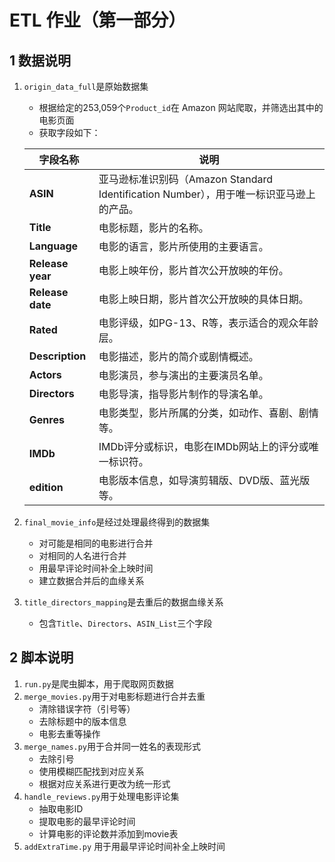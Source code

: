 # ETL 作业（第一部分）

## 1 数据说明

1. `origin_data_full`是原始数据集
   - 根据给定的253,059个`Product_id`在 Amazon 网站爬取，并筛选出其中的电影页面
   - 获取字段如下：

    | 字段名称     | 说明                                                        |
    |--------------|-------------------------------------------------------------|
    | **ASIN**     | 亚马逊标准识别码（Amazon Standard Identification Number），用于唯一标识亚马逊上的产品。 |
    | **Title**    | 电影标题，影片的名称。                                       |
    | **Language** | 电影的语言，影片所使用的主要语言。                         |
    | **Release year** | 电影上映年份，影片首次公开放映的年份。                       |
    | **Release date** | 电影上映日期，影片首次公开放映的具体日期。                   |
    | **Rated**    | 电影评级，如PG-13、R等，表示适合的观众年龄层。               |
    | **Description** | 电影描述，影片的简介或剧情概述。                             |
    | **Actors**   | 电影演员，参与演出的主要演员名单。                           |
    | **Directors** | 电影导演，指导影片制作的导演名单。                           |
    | **Genres**   | 电影类型，影片所属的分类，如动作、喜剧、剧情等。             |
    | **IMDb**     | IMDb评分或标识，电影在IMDb网站上的评分或唯一标识符。         |
    | **edition**  | 电影版本信息，如导演剪辑版、DVD版、蓝光版等。               |

2. `final_movie_info`是经过处理最终得到的数据集
   - 对可能是相同的电影进行合并
   - 对相同的人名进行合并
   - 用最早评论时间补全上映时间
   - 建立数据合并后的血缘关系

3. `title_directors_mapping`是去重后的数据血缘关系
   - 包含`Title`、`Directors`、`ASIN_List`三个字段

## 2 脚本说明

1. `run.py`是爬虫脚本，用于爬取网页数据
2. `merge_movies.py`用于对电影标题进行合并去重
   - 清除错误字符（引号等）
   - 去除标题中的版本信息
   - 电影去重等操作
3. `merge_names.py`用于合并同一姓名的表现形式
   - 去除引号
   - 使用模糊匹配找到对应关系
   - 根据对应关系进行更改为统一形式
4. `handle_reviews.py`用于处理电影评论集
    - 抽取电影ID
    - 提取电影的最早评论时间
    - 计算电影的评论数并添加到movie表
5. `addExtraTime.py` 用于用最早评论时间补全上映时间